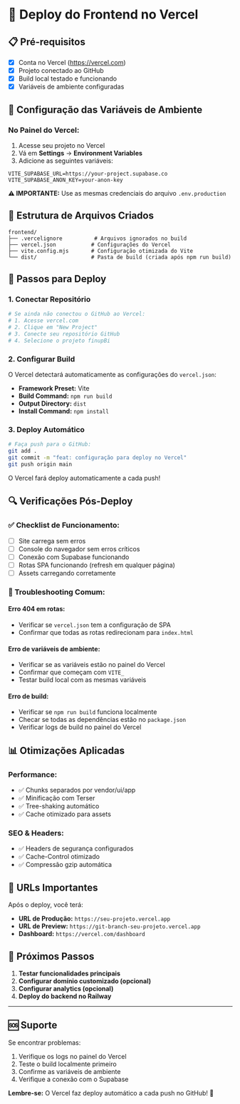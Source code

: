 # 🚀 Deploy do Frontend no Vercel

## 📋 Pré-requisitos
- [x] Conta no Vercel (https://vercel.com)
- [x] Projeto conectado ao GitHub
- [x] Build local testado e funcionando
- [x] Variáveis de ambiente configuradas

## 🔧 Configuração das Variáveis de Ambiente

### No Painel do Vercel:
1. Acesse seu projeto no Vercel
2. Vá em **Settings** → **Environment Variables**
3. Adicione as seguintes variáveis:

```env
VITE_SUPABASE_URL=https://your-project.supabase.co
VITE_SUPABASE_ANON_KEY=your-anon-key
```

**⚠️ IMPORTANTE:** Use as mesmas credenciais do arquivo `.env.production`

## 📁 Estrutura de Arquivos Criados

```
frontend/
├── .vercelignore          # Arquivos ignorados no build
├── vercel.json           # Configurações do Vercel
├── vite.config.mjs       # Configuração otimizada do Vite
└── dist/                 # Pasta de build (criada após npm run build)
```

## 🚀 Passos para Deploy

### 1. **Conectar Repositório**
```bash
# Se ainda não conectou o GitHub ao Vercel:
# 1. Acesse vercel.com
# 2. Clique em "New Project"
# 3. Conecte seu repositório GitHub
# 4. Selecione o projeto finupBi
```

### 2. **Configurar Build**
O Vercel detectará automaticamente as configurações do `vercel.json`:
- **Framework Preset:** Vite
- **Build Command:** `npm run build`
- **Output Directory:** `dist`
- **Install Command:** `npm install`

### 3. **Deploy Automático**
```bash
# Faça push para o GitHub:
git add .
git commit -m "feat: configuração para deploy no Vercel"
git push origin main
```

O Vercel fará deploy automaticamente a cada push!

## 🔍 Verificações Pós-Deploy

### ✅ Checklist de Funcionamento:
- [ ] Site carrega sem erros
- [ ] Console do navegador sem erros críticos
- [ ] Conexão com Supabase funcionando
- [ ] Rotas SPA funcionando (refresh em qualquer página)
- [ ] Assets carregando corretamente

### 🐛 Troubleshooting Comum:

#### **Erro 404 em rotas:**
- Verificar se `vercel.json` tem a configuração de SPA
- Confirmar que todas as rotas redirecionam para `index.html`

#### **Erro de variáveis de ambiente:**
- Verificar se as variáveis estão no painel do Vercel
- Confirmar que começam com `VITE_`
- Testar build local com as mesmas variáveis

#### **Erro de build:**
- Verificar se `npm run build` funciona localmente
- Checar se todas as dependências estão no `package.json`
- Verificar logs de build no painel do Vercel

## 📊 Otimizações Aplicadas

### **Performance:**
- ✅ Chunks separados por vendor/ui/app
- ✅ Minificação com Terser
- ✅ Tree-shaking automático
- ✅ Cache otimizado para assets

### **SEO & Headers:**
- ✅ Headers de segurança configurados
- ✅ Cache-Control otimizado
- ✅ Compressão gzip automática

## 🔗 URLs Importantes

Após o deploy, você terá:
- **URL de Produção:** `https://seu-projeto.vercel.app`
- **URL de Preview:** `https://git-branch-seu-projeto.vercel.app`
- **Dashboard:** `https://vercel.com/dashboard`

## 📱 Próximos Passos

1. **Testar funcionalidades principais**
2. **Configurar domínio customizado (opcional)**
3. **Configurar analytics (opcional)**
4. **Deploy do backend no Railway**

---

## 🆘 Suporte

Se encontrar problemas:
1. Verifique os logs no painel do Vercel
2. Teste o build localmente primeiro
3. Confirme as variáveis de ambiente
4. Verifique a conexão com o Supabase

**Lembre-se:** O Vercel faz deploy automático a cada push no GitHub! 🎉